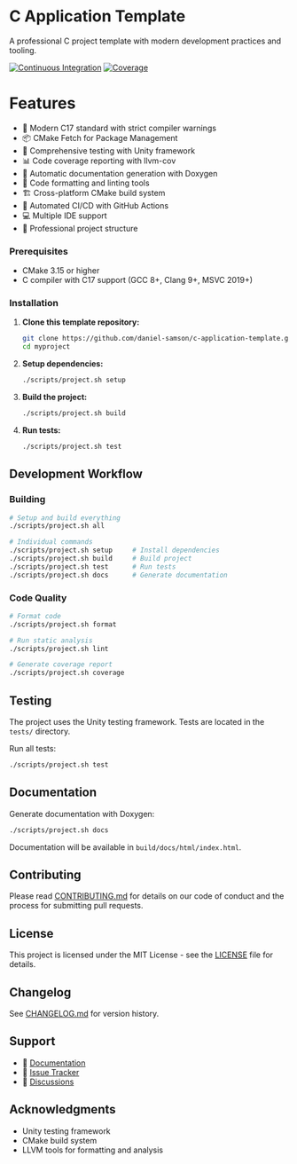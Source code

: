 # C Application Template

A professional C project template with modern development practices and tooling.

[![Continuous Integration](https://github.com/daniel-samson/c-application-template/actions/workflows/continuous-integration.yml/badge.svg)](https://github.com/daniel-samson/c-application-template/actions/workflows/continuous-integration.yml)
[![Coverage](https://codecov.io/gh/daniel-samson/c-application-template/branch/main/graph/badge.svg)](https://codecov.io/gh/daniel-samson/c-application-template)


# Features

- 🚀 Modern C17 standard with strict compiler warnings
- 📦 CMake Fetch for Package Management
- 🧪 Comprehensive testing with Unity framework
- 📊 Code coverage reporting with llvm-cov
- 📝 Automatic documentation generation with Doxygen
- 🔧 Code formatting and linting tools
- 🏗️ Cross-platform CMake build system
- 🔄 Automated CI/CD with GitHub Actions
- 💻 Multiple IDE support
- 📁 Professional project structure

### Prerequisites

- CMake 3.15 or higher
- C compiler with C17 support (GCC 8+, Clang 9+, MSVC 2019+)

### Installation

1. **Clone this template repository:**
   ```bash
   git clone https://github.com/daniel-samson/c-application-template.git myproject
   cd myproject
   ```

2. **Setup dependencies:**
   ```bash
   ./scripts/project.sh setup
   ```

3. **Build the project:**
   ```bash
   ./scripts/project.sh build
   ```

4. **Run tests:**
   ```bash
   ./scripts/project.sh test
   ```

## Development Workflow

### Building

```bash
# Setup and build everything
./scripts/project.sh all

# Individual commands
./scripts/project.sh setup     # Install dependencies
./scripts/project.sh build     # Build project
./scripts/project.sh test      # Run tests
./scripts/project.sh docs      # Generate documentation
```

### Code Quality

```bash
# Format code
./scripts/project.sh format

# Run static analysis
./scripts/project.sh lint

# Generate coverage report
./scripts/project.sh coverage
```

## Testing

The project uses the Unity testing framework. Tests are located in the `tests/` directory.

Run all tests:
```bash
./scripts/project.sh test
```

## Documentation

Generate documentation with Doxygen:
```bash
./scripts/project.sh docs
```

Documentation will be available in `build/docs/html/index.html`.

## Contributing

Please read [CONTRIBUTING.md](CONTRIBUTING.md) for details on our code of conduct and the process for submitting pull requests.

## License

This project is licensed under the MIT License - see the [LICENSE](LICENSE) file for details.

## Changelog

See [CHANGELOG.md](CHANGELOG.md) for version history.

## Support

- 📖 [Documentation](build/docs/html/index.html)
- 🐛 [Issue Tracker](https://github.com/username/myproject/issues)
- 💬 [Discussions](https://github.com/username/myproject/discussions)

## Acknowledgments

- Unity testing framework
- CMake build system
- LLVM tools for formatting and analysis
